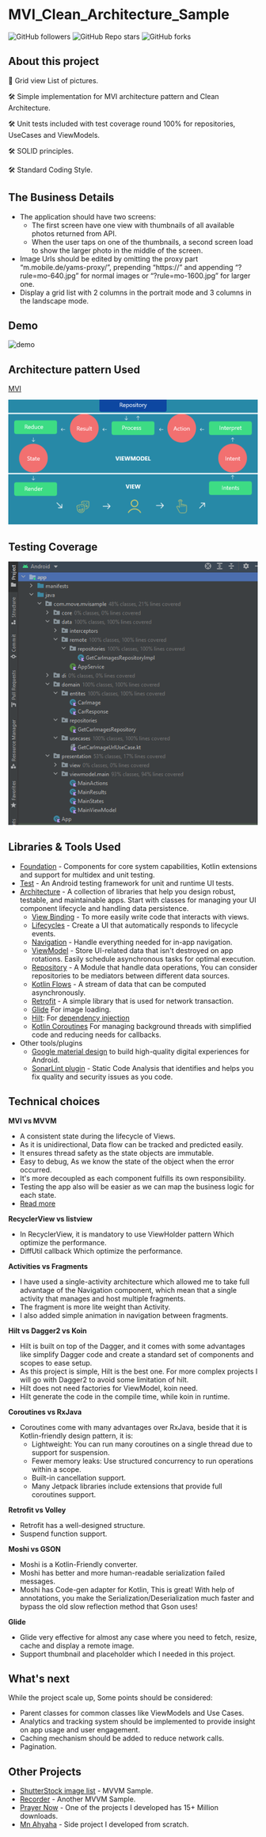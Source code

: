 # MVI_Clean_Architecture_Sample

![GitHub followers][40]     ![GitHub Repo stars][41]     ![GitHub forks][42]

About this project
--------------
🚀 Grid view List of pictures. 

🛠 Simple implementation for MVI architecture pattern and Clean Architecture.

🛠 Unit tests included with test coverage round 100% for repositories, UseCases and ViewModels.

🛠 SOLID principles.

🛠 Standard Coding Style.


The Business Details
--------------
- The application should have two screens:
  * The first screen have one view with thumbnails of all available photos returned from API.
  * When the user taps on one of the thumbnails, a second screen load to show the larger photo in the middle of the screen.
- Image Urls should be edited by omitting the proxy part “m.mobile.de/yams-proxy/”, prepending “https://” 
  and appending “?rule=mo-640.jpg” for normal images or “?rule=mo-1600.jpg” for larger one.
- Display a grid list with 2 columns in the portrait mode and 3 columns in the landscape mode.


Demo
--------------

![demo][7]


Architecture pattern Used
--------------

[MVI][1]

![architecture pattern][2]


Testing Coverage
--------------

![Testing][6]


Libraries & Tools Used
--------------

* [Foundation][0] - Components for core system capabilities, Kotlin extensions and support for
  multidex and unit testing.
* [Test][4] - An Android testing framework for unit and runtime UI tests.
* [Architecture][10] - A collection of libraries that help you design robust, testable, and
  maintainable apps. Start with classes for managing your UI component lifecycle and handling data
  persistence.
    * [View Binding][11] - To more easily write code that interacts with views. 
    * [Lifecycles][12] - Create a UI that automatically responds to lifecycle events.
    * [Navigation][14] - Handle everything needed for in-app navigation.
    * [ViewModel][17] - Store UI-related data that isn't destroyed on app rotations. Easily schedule
      asynchronous tasks for optimal execution.
    * [Repository][3] - A Module that handle data operations, You can consider repositories to be mediators between different data sources.
    * [Kotlin Flows][21] - A stream of data that can be computed asynchronously.
    * [Retrofit][20] - A simple library that is used for network transaction.
    * [Glide][90] For image loading.
    * [Hilt][92]: For [dependency injection][93]
    * [Kotlin Coroutines][91] For managing background threads with simplified code and reducing needs for callbacks.
* Other tools/plugins   
    * [Google material design][94] to build high-quality digital experiences for Android.
    * [SonarLint plugin][50] - Static Code Analysis that identifies and helps you fix quality and security issues as you code.

Technical choices
--------------

**MVI vs MVVM**

- A consistent state during the lifecycle of Views. 
- As it is unidirectional, Data flow can be tracked and predicted easily. 
- It ensures thread safety as the state objects are immutable.
- Easy to debug, As we know the state of the object when the error occurred.
- It's more decoupled as each component fulfills its own responsibility.
- Testing the app also will be easier as we can map the business logic for each state.
- [Read more][5]

**RecyclerView vs listview**

- In RecyclerView, it is mandatory to use ViewHolder pattern Which optimize the performance.
- DiffUtil callback Which optimize the performance.

**Activities vs Fragments**

- I have used a single-activity architecture which allowed me to take full advantage of the Navigation component, which mean that a single activity that manages and host multiple fragments.
- The fragment is more lite weight than Activity.
- I also added simple animation in navigation between fragments.

**Hilt vs Dagger2 vs Koin**

- Hilt is built on top of the Dagger, and it comes with some advantages like simplify Dagger code and create a standard set of components and scopes to ease setup.
- As this project is simple, Hilt is the best one. For more complex projects I will go with Dagger2 to avoid some limitation of hilt.
- Hilt does not need factories for ViewModel, koin need.
- Hilt generate the code in the compile time, while koin in runtime.

**Coroutines vs RxJava**

- Coroutines come with many advantages over RxJava, beside that it is Kotlin-friendly design pattern, it is: 
	* Lightweight: You can run many coroutines on a single thread due to support for suspension.
    * Fewer memory leaks: Use structured concurrency to run operations within a scope.
    * Built-in cancellation support.
    * Many Jetpack libraries include extensions that provide full coroutines support.

**Retrofit vs Volley**

- Retrofit has a well-designed structure.
- Suspend function support.

**Moshi vs GSON**

- Moshi is a Kotlin-Friendly converter. 
- Moshi has better and more human-readable serialization failed messages.
- Moshi has Code-gen adapter for Kotlin, This is great! With help of annotations, you make the Serialization/Deserialization much faster and bypass the old slow reflection method that Gson uses!


**Glide**

- Glide very effective for almost any case where you need to fetch, resize, cache and display a remote image.
- Support thumbnail and placeholder which I needed in this project.


What's next
--------------
While the project scale up, Some points should be considered: 
- Parent classes for common classes like ViewModels and Use Cases.
- Analytics and tracking system should be implemented to provide insight on app usage and user engagement.
- Caching mechanism should be added to reduce network calls.
- Pagination.


Other Projects
--------------

* [ShutterStock image list][30] - MVVM Sample.
* [Recorder][31] - Another MVVM Sample.
* [Prayer Now][32] - One of the projects I developed has 15+ Million downloads.
* [Mn Ahyaha][33] - Side project I developed from scratch.


[0]: https://developer.android.com/jetpack/components
[1]: https://cycle.js.org/model-view-intent.html
[2]: https://github.com/islamarr/MVI_Clean_Architecture/blob/master/app/src/main/res/drawable/mvi_diagram.png
[3]: https://developer.android.com/jetpack/guide#fetch-data
[4]: https://developer.android.com/training/testing/
[5]: http://hannesdorfmann.com/android/mosby3-mvi-1/
[6]: https://github.com/islamarr/MVI_Clean_Architecture/blob/master/app/src/main/res/drawable/unit_test_coverage.png
[7]: https://github.com/islamarr/MVI_Clean_Architecture/blob/master/app/src/main/res/drawable/demo.gif
[10]: https://developer.android.com/jetpack/arch/
[11]: https://developer.android.com/topic/libraries/data-binding/
[12]: https://developer.android.com/topic/libraries/architecture/lifecycle
[14]: https://developer.android.com/topic/libraries/architecture/navigation/
[17]: https://developer.android.com/topic/libraries/architecture/viewmodel
[20]: https://square.github.io/retrofit
[21]: https://developer.android.com/kotlin/flow
[30]: https://github.com/islamarr/shutterstock_image_list
[31]: https://github.com/islamarr/recorder
[32]: https://play.google.com/store/apps/details?id=com.AppRocks.now.prayer
[33]: https://play.google.com/store/apps/details?id=com.Ihsan.Ahyaha
[40]: https://img.shields.io/github/followers/islamarr?style=social
[41]: https://img.shields.io/github/stars/islamarr/MVI_Clean_Architecture?style=social
[42]: https://img.shields.io/github/forks/islamarr/MVI_Clean_Architecture?style=social
[50]: https://www.sonarlint.org/
[90]: https://bumptech.github.io/glide/
[91]: https://kotlinlang.org/docs/reference/coroutines-overview.html
[92]: https://developer.android.com/training/dependency-injection/hilt-android
[93]: https://developer.android.com/training/dependency-injection
[94]: https://m3.material.io/